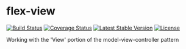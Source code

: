 flex-view
=========

[![Build Status](https://travis-ci.org/elnebuloso/flex-view.svg?branch=master)](https://travis-ci.org/elnebuloso/flex-view)
[![Coverage Status](https://img.shields.io/coveralls/elnebuloso/flex-view.svg)](https://coveralls.io/r/elnebuloso/flex-view?branch=master)
[![Latest Stable Version](https://poser.pugx.org/elnebuloso/flex-view/v/stable.svg)](https://packagist.org/packages/elnebuloso/flex-view)
[![License](https://poser.pugx.org/elnebuloso/flex-view/license.svg)](https://packagist.org/packages/elnebuloso/flex-view)

Working with the 'View' portion of the model-view-controller pattern